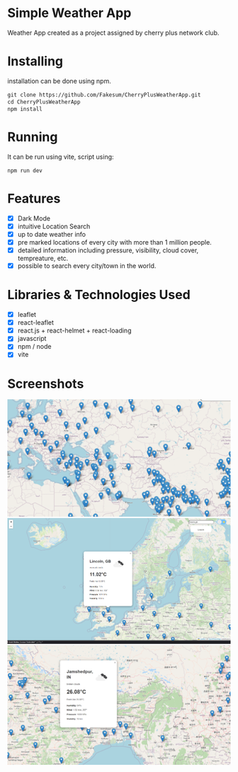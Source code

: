 # Simple Weather App

Weather App created as a project assigned by cherry plus network club.

# Installing

installation can be done using npm.

```
git clone https://github.com/Fakesum/CherryPlusWeatherApp.git
cd CherryPlusWeatherApp
npm install
```

# Running

It can be run using vite, script using:

```
npm run dev
```

# Features

- [x] Dark Mode
- [x] intuitive Location Search
- [x] up to date weather info
- [x] pre marked locations of every city with more than 1 million people.
- [x] detailed information including pressure, visibility, cloud cover, tempreature, etc.
- [x] possible to search every city/town in the world.

# Libraries & Technologies Used

- [x] leaflet
- [x] react-leaflet
- [x] react.js + react-helmet + react-loading
- [x] javascript
- [x] npm / node
- [x] vite

# Screenshots

<img src="https://github.com/Fakesum/CherryPlusWeatherApp/blob/main/screenshots/img%20(1).png?raw=true">
<img src="https://github.com/Fakesum/CherryPlusWeatherApp/blob/main/screenshots/img%20(2).png?raw=true">
<img src="https://github.com/Fakesum/CherryPlusWeatherApp/blob/main/screenshots/img%20(3).png?raw=true">
